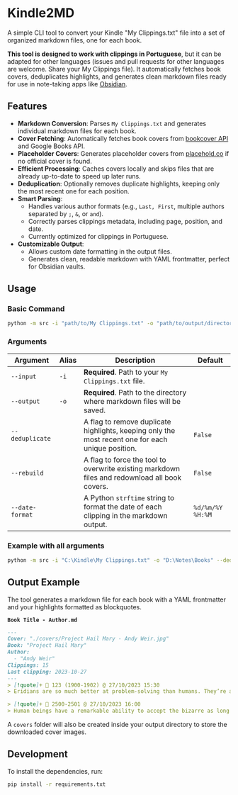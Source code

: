 # Kindle2MD

A simple CLI tool to convert your Kindle "My Clippings.txt" file into a set of organized markdown files, one for each book.

**This tool is designed to work with clippings in Portuguese**, but it can be adapted for other languages (issues and pull requests for other languages are welcome. Share your My Clippings file). It automatically fetches book covers, deduplicates highlights, and generates clean markdown files ready for use in note-taking apps like [Obsidian](https://obsidian.md/).

## Features

- **Markdown Conversion**: Parses `My Clippings.txt` and generates individual markdown files for each book.
- **Cover Fetching**: Automatically fetches book covers from [bookcover API](https://github.com/w3slley/bookcover-api/i) and Google Books API.
- **Placeholder Covers**: Generates placeholder covers from [placehold.co](https://placehold.co) if no official cover is found.
- **Efficient Processing**: Caches covers locally and skips files that are already up-to-date to speed up later runs.
- **Deduplication**: Optionally removes duplicate highlights, keeping only the most recent one for each position.
- **Smart Parsing**:
    - Handles various author formats (e.g., `Last, First`, multiple authors separated by `;`, `&`, or `and`).
    - Correctly parses clippings metadata, including page, position, and date.
    - Currently optimized for clippings in Portuguese.
- **Customizable Output**:
    - Allows custom date formatting in the output files.
    - Generates clean, readable markdown with YAML frontmatter, perfect for Obsidian vaults.

## Usage

### Basic Command

```bash
python -m src -i "path/to/My Clippings.txt" -o "path/to/output/directory"
```

### Arguments

| Argument | Alias | Description | Default |
|---|---|---|---|
| `--input` | `-i` | **Required**. Path to your `My Clippings.txt` file. | |
| `--output` | `-o` | **Required**. Path to the directory where markdown files will be saved. | |
| `--deduplicate` | | A flag to remove duplicate highlights, keeping only the most recent one for each unique position. | `False` |
| `--rebuild` | | A flag to force the tool to overwrite existing markdown files and redownload all book covers. | `False` |
| `--date-format`| | A Python `strftime` string to format the date of each clipping in the markdown output. | `%d/%m/%Y %H:%M` |

### Example with all arguments

```bash
python -m src -i "C:\Kindle\My Clippings.txt" -o "D:\Notes\Books" --deduplicate --rebuild --date-format "%Y-%m-%d %H:%M"
```

## Output Example

The tool generates a markdown file for each book with a YAML frontmatter and your highlights formatted as blockquotes.

**`Book Title - Author.md`**
```markdown
---
Cover: "./covers/Project Hail Mary - Andy Weir.jpg"
Book: "Project Hail Mary"
Author:
  - "Andy Weir"
Clippings: 15
Last clipping: 2023-10-27
---
> [!quote]+ 📄 123 (1900-1902) @ 27/10/2023 15:30
> Eridians are so much better at problem-solving than humans. They’re also better at being not-stupid.

> [!quote]+ 📑 2500-2501 @ 27/10/2023 16:00
> Human beings have a remarkable ability to accept the bizarre as long as it’s explained with a straight face.
```

A `covers` folder will also be created inside your output directory to store the downloaded cover images.

## Development

To install the dependencies, run:
```bash
pip install -r requirements.txt
```
